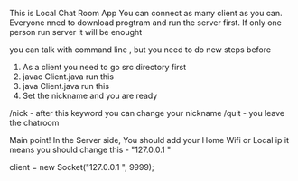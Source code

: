 This is Local Chat Room App
You can connect as many client as you can.
Everyone nned to download progtram and run the server first.
If only one person run server it will be enought

you can talk with command line , 
but you need to do new steps before

1. As a client you need to go src directory first
2. javac Client.java   run this
3. java Client.java  run this
4. Set the nickname and you are ready

/nick - after this keyword you can change your nickname
/quit - you leave the chatroom

Main point!
In the Server side, You should add your Home Wifi or Local ip
it means you should change this - "127.0.0.1 "

client = new Socket("127.0.0.1 ", 9999); 
